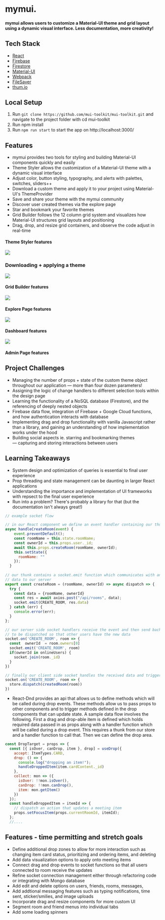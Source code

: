 # mymui. 

#### mymui allows users to customize a Material-UI theme and grid layout using a dynamic visual interface. Less documentation, more creativity! 


## Tech Stack
- [React](https://facebook.github.io/react/)
- [Firebase](https://firebase.google.com/)
- [Firestore](https://firebase.google.com/docs/firestore)
- [Material-UI](https://material-ui.com/)
- [Webpack](https://webpack.js.org/)
- [FileSaver](https://www.npmjs.com/package/file-saver)
- [thum.io](https://www.thum.io/)

## Local Setup

1. Run `git clone https://github.com/mui-toolkit/mui-toolkit.git` and navigate to the project folder with cd mui-toolkit
2. Run npm install
3. Run `npm run start` to start the app on http://localhost:3000/

## Features
- mymui provides two tools for styling and building Material-UI components quickly and easily
- Theme Styler allows the customization of a Material-UI theme with a dynamic visual interface
- Adjust color, button styling, typography, and alerts with palettes, switches, sliders++
- Download a custom theme and apply it to your project using Material-UI's ThemeProvider
- Save and share your theme with the mymui community
- Discover user created themes via the explore page
- Star and bookmark your favorite themes
- Grid Builder follows the 12 column grid system and visualizes how Material-UI structures grid layouts and positioning
- Drag, drop, and resize grid containers, and observe the code adjust in real-time

#### Theme Styler features
![](https://media.giphy.com/media/Quyq8vrg08lNK9oKuu/giphy.gif)

### Downloading + applying a theme
![](https://media.giphy.com/media/H6Q07q2pg6wJiekq5L/giphy.gif)

#### Grid Builder features
![](https://media.giphy.com/media/ZB2YL1oD16MjnVXOC9/giphy.gif)

#### Explore Page features
![](https://media.giphy.com/media/YRmrGM9IcowfvqUF3d/giphy.gif)

#### Dashboard features
![](Chat-App-DropSpaces-Demo.gif)

#### Admin Page features


## Project Challenges
- Managing the number of props + state of the custom theme object throughout our application — more than four dozen parameters! 
- Assigning the logic of change handlers to different selection tools within the design page
- Learning the functionality of a NoSQL database (Firestore), and the referencing of deeply nested objects
- Firebase data flow, integration of Firebase + Google Cloud functions, and how authentication interacts with database
- Implementing drag and drop functionality with vanilla Javascript rather than a library, and gaining an understanding of how implementation works under the hood
- Building social aspects ie. starring and bookmarking themes — capturing and storing interactions between users 

## Learning Takeaways
- System design and optimization of queries is essential to final user experience
- Prop threading and state management can be daunting in larger React applications
- Understanding the importance and implementation of UI frameworks with repsect to the final user experience
- Run into a problem? There's probably a library for that (but the documentation isn't always great!)

```javascript 
// example socket flow 

// in our React component we define an event handler containing our thunk
async handleCreateRoom(event) {
    event.preventDefault();
    const roomName = this.state.roomName;
    const ownerId = this.props.user._id;
    await this.props.createRoom(roomName, ownerId);
    this.setState({
      roomName: ""
    });
  }
  
// our thunk contains a socket.emit function which communicates with and sends
// data to our server
export const createRoom = (roomName, ownerId) => async dispatch => {
  try {
    const data = {roomName, ownerId}
    const res = await axios.post("/api/rooms", data);
    socket.emit(CREATE_ROOM, res.data)
  } catch (err) {
    console.error(err);
  }
};

// our server side socket handlers receive the event and then send back the data 
// to be dispatched so that other users have the new data
socket.on('CREATE_ROOM', room => {
  const  ownerId  = room.owners[0]
  socket.emit('CREATE_ROOM', room)
  if(ownerId in onlineUsers) {
    socket.join(room._id)
  }
})

// finally our client side socket handles the received data and triggers our state update
socket.on('CREATE_ROOM', room => {
  store.dispatch(createdRoom(room))
})
```
- React-Dnd provides an api that allows us to define methods which will be called during drop events.  These methods allow us to pass props to other components and to trigger methods defined in the drop components that can update state.  A sample data flow involves the following.  First a drag and drop-able item is defined which holds required data passed in as props along with a handler function which will be called during a drop event. This requires a thunk from our store and a handler function to call that.  Then we can define the drop area.
```javascript
const DropTarget = props => {
  const [{ isOver, canDrop, item }, drop] = useDrop({
    accept: ItemTypes.CARD,
    drop: () => {
      console.log("dropping an item!");
      handleDroppedItem(item.cardContent._id)
    },
    collect: mon => ({
      isOver: !!mon.isOver(),
      canDrop: !!mon.canDrop(),
      item: mon.getItem()
    })
  });
  const handleDroppedItem = itemId => {
    // dispatch an action that updates a meeting item
    props.setFocusItem(props.currentRoomId, itemId);
  };
  //....
```

## Features - time permitting and stretch goals
- Define additional drop zones to allow for more interaction such as changing item card status, prioritizing and ordering items, and deleting
- Add data visualization options to apply onto meeting items
- Connect drag and drop events to socket functions so that all users connected to room receive the updates
- Refine socket connection management either through refactoring code or integrating with Mongo database
- Add edit and delete options on users, friends, rooms, messages,
- Add addtional messaging features such as typing notifications, time sent, sticker/smilies, and image uploads
- Incorporate drag and resize components for more custom UI
- Segment room and friend menus into individual tabs
- Add some loading spinners

